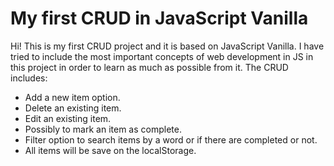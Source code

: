 # My first CRUD in JavaScript Vanilla
Hi! This is my first CRUD project and it is based on JavaScript Vanilla. I have tried to include the most important concepts of web development in JS in this project in order to learn as much as possible from it. The CRUD includes:
- Add a new item option.
- Delete an existing item.
- Edit an existing item.
- Possibly to mark an item as complete.
- Filter option to search items by a word or if there are completed or not.
- All items will be save on the localStorage.
